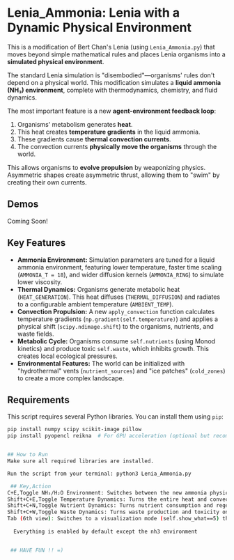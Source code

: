 
# Lenia_Ammonia: Lenia with a Dynamic Physical Environment

This is a modification of Bert Chan's Lenia (using `Lenia_Ammonia.py`) that moves beyond simple mathematical rules and places Lenia organisms into a **simulated physical environment**.

The standard Lenia simulation is "disembodied"—organisms' rules don't depend on a physical world. This modification simulates a **liquid ammonia (NH₃) environment**, complete with thermodynamics, chemistry, and fluid dynamics.

The most important feature is a new **agent-environment feedback loop**:
1.  Organisms' metabolism generates **heat**.
2.  This heat creates **temperature gradients** in the liquid ammonia.
3.  These gradients cause **thermal convection currents**.
4.  The convection currents **physically move the organisms** through the world.

This allows organisms to **evolve propulsion** by weaponizing physics. Asymmetric shapes create asymmetric thrust, allowing them to "swim" by creating their own currents.



##  Demos

 Coming Soon!

##  Key Features

* **Ammonia Environment:** Simulation parameters are tuned for a liquid ammonia environment, featuring lower temperature, faster time scaling (`AMMONIA_T = 18`), and wider diffusion kernels (`AMMONIA_RING`) to simulate lower viscosity.
* **Thermal Dynamics:** Organisms generate metabolic heat (`HEAT_GENERATION`). This heat diffuses (`THERMAL_DIFFUSION`) and radiates to a configurable ambient temperature (`AMBIENT_TEMP`).
* **Convection Propulsion:** A new `apply_convection` function calculates temperature gradients (`np.gradient(self.temperature)`) and applies a physical shift (`scipy.ndimage.shift`) to the organisms, nutrients, and waste fields.
* **Metabolic Cycle:** Organisms consume `self.nutrients` (using Monod kinetics) and produce toxic `self.waste`, which inhibits growth. This creates local ecological pressures.
* **Environmental Features:** The world can be initialized with "hydrothermal" vents (`nutrient_sources`) and "ice patches" (`cold_zones`) to create a more complex landscape.

##  Requirements

This script requires several Python libraries. You can install them using `pip`:
```bash
pip install numpy scipy scikit-image pillow
pip install pyopencl reikna  # For GPU acceleration (optional but recommended)


## How to Run
Make sure all required libraries are installed.

Run the script from your terminal: python3 Lenia_Ammonia.py

 ## Key,Action
C+E,Toggle NH₃/H₂O Environment: Switches between the new ammonia physics and classic Lenia (water) parameters.
Shift+C+E,Toggle Temperature Dynamics: Turns the entire heat and convection simulation on or off.
Shift+C+N,Toggle Nutrient Dynamics: Turns nutrient consumption and regeneration on or off.
Shift+C+W,Toggle Waste Dynamics: Turns waste production and toxicity on or off.
Tab (6th view): Switches to a visualization mode (self.show_what==5) that displays nutrient (green) and waste (purple) concentrations.
  
  Everything is enabled by default except the nh3 environment 


 ## HAVE FUN !! =) 


